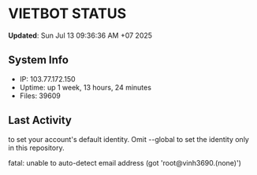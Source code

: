 # VIETBOT STATUS
**Updated**: Sun Jul 13 09:36:36 AM +07 2025

## System Info
- IP: 103.77.172.150
- Uptime: up 1 week, 13 hours, 24 minutes
- Files: 39609

## Last Activity

to set your account's default identity.
Omit --global to set the identity only in this repository.

fatal: unable to auto-detect email address (got 'root@vinh3690.(none)')
